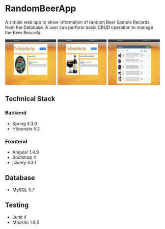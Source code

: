 # RandomBeerApp

A simple web app to show information of random Beer Sample Records from the Database. A user can perform basic CRUD operation to manage the Beer Records.

![output](https://github.com/Anubhavj02/RandomBeerApp/blob/master/output/output1.png)

## Technical Stack
### Backend
* Spring 4.3.0
* Hibernate 5.2

### Frontend
* Angular 1.4.9
* Bootstrap 4
* jQuery 3.3.1

## Database
* MySQL 5.7

## Testing
* Junit 4
* Mockito 1.9.5




